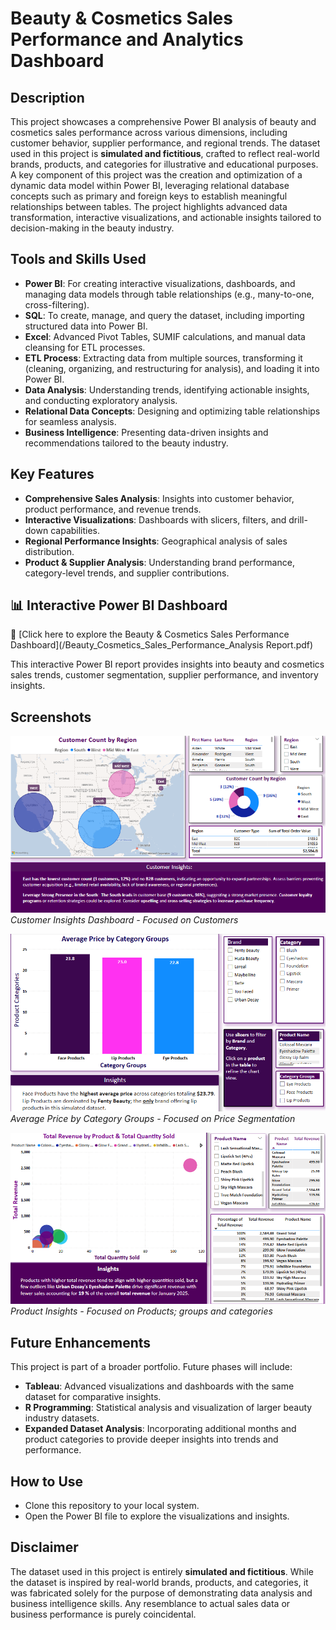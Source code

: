 # Beauty & Cosmetics Sales Performance and Analytics Dashboard

## Description
This project showcases a comprehensive Power BI analysis of beauty and cosmetics sales performance across various dimensions, including customer behavior, supplier performance, and regional trends. The dataset used in this project is **simulated and fictitious**, crafted to reflect real-world brands, products, and categories for illustrative and educational purposes. A key component of this project was the creation and optimization of a dynamic data model within Power BI, leveraging relational database concepts such as primary and foreign keys to establish meaningful relationships between tables. The project highlights advanced data transformation, interactive visualizations, and actionable insights tailored to decision-making in the beauty industry.

## Tools and Skills Used
- **Power BI**: For creating interactive visualizations, dashboards, and managing data models through table relationships (e.g., many-to-one, cross-filtering).
- **SQL**: To create, manage, and query the dataset, including importing structured data into Power BI.
- **Excel**: Advanced Pivot Tables, SUMIF calculations, and manual data cleansing for ETL processes.
- **ETL Process**: Extracting data from multiple sources, transforming it (cleaning, organizing, and restructuring for analysis), and loading it into Power BI.
- **Data Analysis**: Understanding trends, identifying actionable insights, and conducting exploratory analysis.
- **Relational Data Concepts**: Designing and optimizing table relationships for seamless analysis.
- **Business Intelligence**: Presenting data-driven insights and recommendations tailored to the beauty industry.

## Key Features
- **Comprehensive Sales Analysis**: Insights into customer behavior, product performance, and revenue trends.
- **Interactive Visualizations**: Dashboards with slicers, filters, and drill-down capabilities.
- **Regional Performance Insights**: Geographical analysis of sales distribution.
- **Product & Supplier Analysis**: Understanding brand performance, category-level trends, and supplier contributions.

## 📊 Interactive Power BI Dashboard  

🔗 [Click here to explore the Beauty & Cosmetics Sales Performance Dashboard](/Beauty_Cosmetics_Sales_Performance_Analysis Report.pdf)

This interactive Power BI report provides insights into beauty and cosmetics sales trends, customer segmentation, supplier performance, and inventory insights.

## Screenshots

![Customer Insights Dashboard](customer_insights_dashboard.png)  
*Customer Insights Dashboard - Focused on Customers*

![Average Price by Category Groups](average_price_by_category_groups.png)  
*Average Price by Category Groups - Focused on Price Segmentation*

![Product Insights Visualization](product_insights_visualization.png)  
*Product Insights - Focused on Products; groups and categories*

## Future Enhancements
This project is part of a broader portfolio. Future phases will include:
- **Tableau**: Advanced visualizations and dashboards with the same dataset for comparative insights.
- **R Programming**: Statistical analysis and visualization of larger beauty industry datasets.
- **Expanded Dataset Analysis**: Incorporating additional months and product categories to provide deeper insights into trends and performance.

## How to Use
- Clone this repository to your local system.
- Open the Power BI file to explore the visualizations and insights.

## Disclaimer
The dataset used in this project is entirely **simulated and fictitious**. While the dataset is inspired by real-world brands, products, and categories, it was fabricated solely for the purpose of demonstrating data analysis and business intelligence skills. Any resemblance to actual sales data or business performance is purely coincidental.
